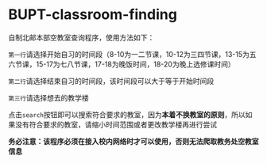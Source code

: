 # BUPT-classroom-finding

自制北邮本部空教室查询程序，使用方法如下：

`第一行`请选择开始自习的时间段（8-10为一二节课，10-12为三四节课，13-15为五六节课，15-17为七八节课，17-18为晚饭时间，18-20为晚上选修课时间）

`第二行`请选择结束自习的时间段，该时间段可以大于等于开始时间段

`第三行`请选择想去的教学楼

点击`search`按钮即可以搜索符合要求的教室，因为**本着不换教室的原则**，所以如果没有符合要求的教室，请缩小时间范围或者更改教学楼再进行尝试

**务必注意：该程序必须在接入校内网络时才可以使用，否则无法爬取教务处空教室信息**
